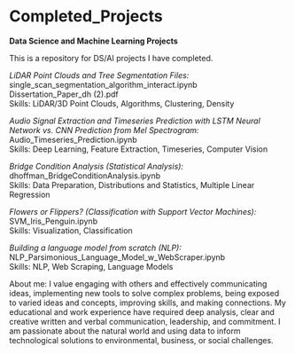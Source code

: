 # Completed_Projects
**Data Science and Machine Learning Projects** <br>

This is a repository for DS/AI projects I have completed. <br>

*LiDAR Point Clouds and Tree Segmentation Files:* <br>
single_scan_segmentation_algorithm_interact.ipynb <br>
Dissertation_Paper_dh (2).pdf <br>
Skills: LiDAR/3D Point Clouds, Algorithms, Clustering, Density <br>

*Audio Signal Extraction and Timeseries Prediction with LSTM Neural Network vs. CNN Prediction from Mel Spectrogram:* <br>
Audio_Timeseries_Prediction.ipynb <br>
Skills: Deep Learning, Feature Extraction, Timeseries, Computer Vision <br>

*Bridge Condition Analysis (Statistical Analysis):* <br>
dhoffman_BridgeConditionAnalysis.ipynb <br>
Skills: Data Preparation, Distributions and Statistics, Multiple Linear Regression <br>

*Flowers or Flippers? (Classification with Support Vector Machines):* <br>
SVM_Iris_Penguin.ipynb <br>
Skills: Visualization, Classification <br>

*Building a language model from scratch (NLP):* <br>
NLP_Parsimonious_Language_Model_w_WebScraper.ipynb <br>
Skills: NLP, Web Scraping, Language Models <br>



About me: I value engaging with others and effectively communicating ideas, implementing new tools to solve complex problems, being exposed to varied ideas and concepts, improving skills, and making connections. My educational and work experience have required deep analysis, clear and creative written and verbal communication,  leadership, and commitment. I am passionate about the natural world and using data to inform technological solutions to environmental, business, or social challenges.
